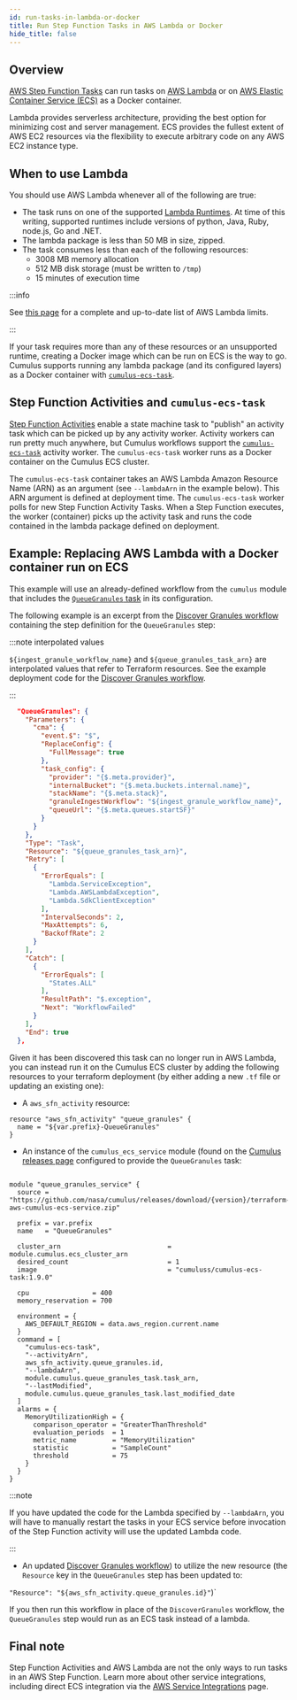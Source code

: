 ```yaml
---
id: run-tasks-in-lambda-or-docker
title: Run Step Function Tasks in AWS Lambda or Docker
hide_title: false
---
```


## Overview

[AWS Step Function Tasks](https://docs.aws.amazon.com/step-functions/latest/dg/concepts-tasks.html) can run tasks on [AWS Lambda](https://aws.amazon.com/lambda/) or on [AWS Elastic Container Service (ECS)](https://aws.amazon.com/ecs/) as a Docker container.

Lambda provides serverless architecture, providing the best option for minimizing cost and server management. ECS provides the fullest extent of AWS EC2 resources via the flexibility to execute arbitrary code on any AWS EC2 instance type.

## When to use Lambda

You should use AWS Lambda whenever all of the following are true:

- The task runs on one of the supported [Lambda Runtimes](https://docs.aws.amazon.com/lambda/latest/dg/lambda-runtimes.html). At time of this writing, supported runtimes include versions of python, Java, Ruby, node.js, Go and .NET.
- The lambda package is less than 50 MB in size, zipped.
- The task consumes less than each of the following resources:
  - 3008 MB memory allocation
  - 512 MB disk storage (must be written to `/tmp`)
  - 15 minutes of execution time

:::info

See [this page](https://docs.aws.amazon.com/lambda/latest/dg/limits.html) for a complete and up-to-date list of AWS Lambda limits.

:::

If your task requires more than any of these resources or an unsupported runtime, creating a Docker image which can be run on ECS is the way to go. Cumulus supports running any lambda package (and its configured layers) as a Docker container with [`cumulus-ecs-task`](https://github.com/nasa/cumulus-ecs-task).

## Step Function Activities and `cumulus-ecs-task`

[Step Function Activities](https://docs.aws.amazon.com/step-functions/latest/dg/concepts-activities.html) enable a state machine task to "publish" an activity task which can be picked up by any activity worker. Activity workers can run pretty much anywhere, but Cumulus workflows support the [`cumulus-ecs-task`](https://github.com/nasa/cumulus-ecs-task) activity worker. The `cumulus-ecs-task` worker runs as a Docker container on the Cumulus ECS cluster.

The `cumulus-ecs-task` container takes an AWS Lambda Amazon Resource Name (ARN) as an argument (see `--lambdaArn` in the example below). This ARN argument is defined at deployment time. The `cumulus-ecs-task` worker polls for new Step Function Activity Tasks. When a Step Function executes, the worker (container) picks up the activity task and runs the code contained in the lambda package defined on deployment.

## Example: Replacing AWS Lambda with a Docker container run on ECS

This example will use an already-defined workflow from the `cumulus` module that includes the [`QueueGranules` task](https://github.com/nasa/cumulus/blob/master/tf-modules/ingest/queue-granules-task.tf) in its configuration.

The following example is an excerpt from the [Discover Granules workflow](https://github.com/nasa/cumulus/blob/master/example/cumulus-tf/discover_granules_workflow.asl.json) containing the step definition for the `QueueGranules` step:

:::note interpolated values

`${ingest_granule_workflow_name}` and `${queue_granules_task_arn}` are interpolated values that refer to Terraform resources. See the example deployment code for the [Discover Granules workflow](https://github.com/nasa/cumulus/blob/master/example/cumulus-tf/discover_granules_workflow.tf).

:::

```json
  "QueueGranules": {
    "Parameters": {
      "cma": {
        "event.$": "$",
        "ReplaceConfig": {
          "FullMessage": true
        },
        "task_config": {
          "provider": "{$.meta.provider}",
          "internalBucket": "{$.meta.buckets.internal.name}",
          "stackName": "{$.meta.stack}",
          "granuleIngestWorkflow": "${ingest_granule_workflow_name}",
          "queueUrl": "{$.meta.queues.startSF}"
        }
      }
    },
    "Type": "Task",
    "Resource": "${queue_granules_task_arn}",
    "Retry": [
      {
        "ErrorEquals": [
          "Lambda.ServiceException",
          "Lambda.AWSLambdaException",
          "Lambda.SdkClientException"
        ],
        "IntervalSeconds": 2,
        "MaxAttempts": 6,
        "BackoffRate": 2
      }
    ],
    "Catch": [
      {
        "ErrorEquals": [
          "States.ALL"
        ],
        "ResultPath": "$.exception",
        "Next": "WorkflowFailed"
      }
    ],
    "End": true
  },
```

Given it has been discovered this task can no longer run in AWS Lambda, you can instead run it on the Cumulus ECS cluster by adding the following resources to your terraform deployment (by either adding a new `.tf` file or updating an existing one):

- A `aws_sfn_activity` resource:

```hcl
resource "aws_sfn_activity" "queue_granules" {
  name = "${var.prefix}-QueueGranules"
}
```

- An instance of the `cumulus_ecs_service` module (found on the [Cumulus releases page](https://github.com/nasa/cumulus/releases) configured to provide the `QueueGranules` task:

```hcl

module "queue_granules_service" {
  source = "https://github.com/nasa/cumulus/releases/download/{version}/terraform-aws-cumulus-ecs-service.zip"

  prefix = var.prefix
  name   = "QueueGranules"

  cluster_arn                           = module.cumulus.ecs_cluster_arn
  desired_count                         = 1
  image                                 = "cumuluss/cumulus-ecs-task:1.9.0"

  cpu                = 400
  memory_reservation = 700

  environment = {
    AWS_DEFAULT_REGION = data.aws_region.current.name
  }
  command = [
    "cumulus-ecs-task",
    "--activityArn",
    aws_sfn_activity.queue_granules.id,
    "--lambdaArn",
    module.cumulus.queue_granules_task.task_arn,
    "--lastModified",
    module.cumulus.queue_granules_task.last_modified_date
  ]
  alarms = {
    MemoryUtilizationHigh = {
      comparison_operator = "GreaterThanThreshold"
      evaluation_periods  = 1
      metric_name         = "MemoryUtilization"
      statistic           = "SampleCount"
      threshold           = 75
    }
  }
}
```

:::note

If you have updated the code for the Lambda specified by `--lambdaArn`, you will have to manually restart the tasks in your ECS service before invocation of the Step Function activity will use the updated Lambda code.

:::

- An updated [Discover Granules workflow](https://github.com/nasa/cumulus/blob/master/example/cumulus-tf/discover_granules_workflow.asl.json)) to utilize the new resource (the `Resource` key in the `QueueGranules` step has been updated to:

`"Resource": "${aws_sfn_activity.queue_granules.id}"`)`

If you then run this workflow in place of the `DiscoverGranules` workflow, the `QueueGranules` step would run as an ECS task instead of a lambda.

## Final note

Step Function Activities and AWS Lambda are not the only ways to run tasks in an AWS Step Function. Learn more about other service integrations, including direct ECS integration via the [AWS Service Integrations](https://docs.aws.amazon.com/step-functions/latest/dg/concepts-connectors.html) page.
